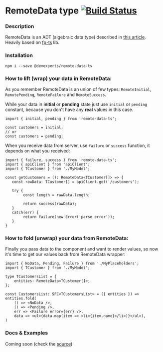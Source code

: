 # RemoteData type [![Build Status](https://travis-ci.org/devex-web-frontend/remote-data-ts.svg?branch=master)](https://travis-ci.org/devex-web-frontend/remote-data-ts)
### Description
RemoteData is an ADT (algebraic data type) described in [this article](https://medium.com/@gcanti/slaying-a-ui-antipattern-with-flow-5eed0cfb627b). Heavily based on [fp-ts](https://github.com/gcanti/fp-ts) lib.

### Installation
`npm i --save @devexperts/remote-data-ts` 

### How to lift (wrap) your data in RemoteData:
As you remember RemoteData is an union of few types: `RemoteInitial`, `RemotePending`, `RemoteFailure` and `RemoteSuccess`.

While your data in **initial** or **pending** state just use `initial` or `pending` constant, because you don't have any **real** values in this case.

```
import { initial, pending } from 'remote-data-ts';
 
const customers = initial;
// or
const customers = pending;
```
  
When you receive data from server, use `failure` or `success` function, it depends on what you received:
```
import { failure, success } from 'remote-data-ts';
import { apiClient } from 'apiClient'; 
import { TCustomer } from './MyModel';
 
const getCustomers = (): RemoteData<TCustomer[]> => {
   const rawData: TCustomer[] = apiClient.get('/customers');
   
   try {
        const length = rawData.length;

        return success(rawData);
   }
   catch(err) {
        return failure(new Error('parse error'));
   }
}
``` 

### How to fold (unwrap) your data from RemoteData:
Finally you pass data to the component and want to render values, so now it's time to get our values back from RemoteData wrapper:
```
import { NoData, Pending, Failure } from './MyPlaceholders';
import { TCustomer } from './MyModel';
 
type TCustomersList = {
    entities: RemoteData<TCustomer[]>;
};
 
const CustomersList: SFC<TCustomersList> = ({ entities }) => entities.fold(
    () => <NoData />,
    () => <Pending />,
    err => <Failure error={err} />,
    data => <ul>{data.map(item => <li>{item.name}</li>)}</ul>),
)
``` 

### Docs & Examples
Coming soon (check the [source](src/remote-data.ts))

